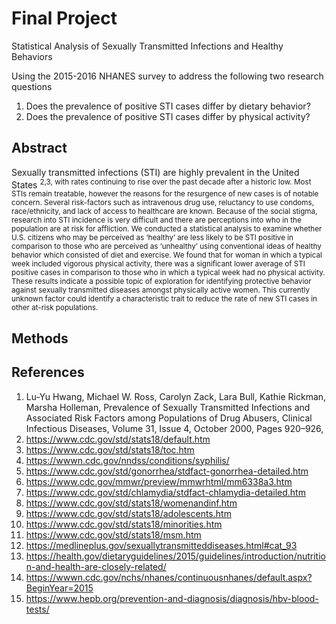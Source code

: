 # Final Project

Statistical Analysis of Sexually Transmitted Infections and Healthy Behaviors

Using the 2015-2016 NHANES survey to address the following two research questions

1. Does the prevalence of positive STI cases differ by dietary behavior?
2. Does the prevalence of positive STI cases differ by physical activity?

## Abstract

Sexually transmitted infections (STI) are highly prevalent in the United States <sup>2,3,</sub> with rates continuing to rise over the past decade after a historic low. Most STIs remain treatable, however the reasons for the resurgence of new cases is of notable concern.
Several risk-factors such as intravenous drug use, reluctancy to use condoms, race/ethnicity, and lack of access to healthcare are known. Because of the social stigma, research into STI incidence is very difficult and there are perceptions into who in the population are at risk for affliction. We conducted a statistical analysis to examine whether U.S. citizens who may be perceived as ‘healthy’ are less likely to be STI positive in comparison to those who are perceived as ‘unhealthy’ using conventional ideas of healthy behavior which consisted of diet and exercise.
We found that for woman in which a typical week included vigorous physical activity, there was a significant lower average of STI positive cases in comparison to those who in which a typical week had no physical activity.
These results indicate a possible topic of exploration for identifying protective behavior against sexually transmitted diseases amongst physically active women.
This currently unknown factor could identify a characteristic trait to reduce the rate of new STI cases in other at-risk populations.

## Methods

## References

1.	Lu-Yu Hwang, Michael W. Ross, Carolyn Zack, Lara Bull, Kathie Rickman, Marsha Holleman, Prevalence of Sexually Transmitted Infections and Associated Risk Factors among Populations of Drug Abusers, Clinical Infectious Diseases, Volume 31, Issue 4, October 2000, Pages 920–926,
2.	https://www.cdc.gov/std/stats18/default.htm
3.	https://www.cdc.gov/std/stats18/toc.htm
4.	https://wwwn.cdc.gov/nndss/conditions/syphilis/
5.	https://www.cdc.gov/std/gonorrhea/stdfact-gonorrhea-detailed.htm
6.	https://www.cdc.gov/mmwr/preview/mmwrhtml/mm6338a3.htm
7.	https://www.cdc.gov/std/chlamydia/stdfact-chlamydia-detailed.htm
8.	https://www.cdc.gov/std/stats18/womenandinf.htm
9.	https://www.cdc.gov/std/stats18/adolescents.htm
10.	https://www.cdc.gov/std/stats18/minorities.htm
11.	https://www.cdc.gov/std/stats18/msm.htm
12.	https://medlineplus.gov/sexuallytransmitteddiseases.html#cat_93
13.	https://health.gov/dietaryguidelines/2015/guidelines/introduction/nutrition-and-health-are-closely-related/
14.	https://wwwn.cdc.gov/nchs/nhanes/continuousnhanes/default.aspx?BeginYear=2015
15.	https://www.hepb.org/prevention-and-diagnosis/diagnosis/hbv-blood-tests/
